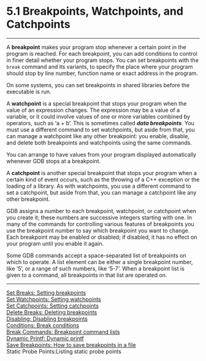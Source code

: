 # 5.1 Breakpoints, Watchpoints, and Catchpoints

----

A **breakpoint** makes your program stop whenever a certain point in the program is reached. For each breakpoint, you can add conditions to control in finer detail whether your program stops. You can set breakpoints with the ``break`` command and its variants, to specify the place where your program should stop by line number, function name or exact address in the program.

On some systems, you can set breakpoints in shared libraries before the executable is run.

A **watchpoint** is a special breakpoint that stops your program when the value of an expression changes. The expression may be a value of a variable, or it could involve values of one or more variables combined by operators, such as ‘a + b’. This is sometimes called _**data breakpoints**_. You must use a different command to set watchpoints, but aside from that, you can manage a watchpoint like any other breakpoint: you enable, disable, and delete both breakpoints and watchpoints using the same commands.

You can arrange to have values from your program displayed automatically whenever GDB stops at a breakpoint.

A **catchpoint** is another special breakpoint that stops your program when a certain kind of event occurs, such as the throwing of a C++ exception or the loading of a library. As with watchpoints, you use a different command to set a catchpoint, but aside from that, you can manage a catchpoint like any other breakpoint.

GDB assigns a number to each breakpoint, watchpoint, or catchpoint when you create it; these numbers are successive integers starting with one. In many of the commands for controlling various features of breakpoints you use the breakpoint number to say which breakpoint you want to change. Each breakpoint may be enabled or disabled; if disabled, it has no effect on your program until you enable it again.

Some GDB commands accept a space-separated list of breakpoints on which to operate. A list element can be either a single breakpoint number, like ‘5’, or a range of such numbers, like ‘5-7’. When a breakpoint list is given to a command, all breakpoints in that list are operated on.

----

[Set Breaks: Setting breakpoints](./5_1_1_Setting_Breakpoints.md)<br />
[Set Watchpoints: Setting watchpoints](./5_1_2_Setting_Watchpoints.md)<br />
[Set Catchpoints: Setting catchpoints](./5_1_3_Setting_Catchpoints.md)<br />
[Delete Breaks: Deleting breakpoints](./5_1_4_Deleting_Breakpoints.md)<br />
[Disabling: Disabling breakpoints](./5_1_5_Disabling_Breakpoints.md)<br />
[Conditions: Break conditions](./5_1_6_Break_Conditions.md)<br />
[Break Commands: Breakpoint command lists](./5_1_7_Breakpoint_Commands.md)<br />
[Dynamic Printf: Dynamic printf](./5_1_8_Dynamic_Printf.md)<br />
[Save Breakpoints: How to save breakpoints in a file](./5_1_9_Saving_Breakpoints.md)<br />
Static Probe Points:Listing static probe points<br />
